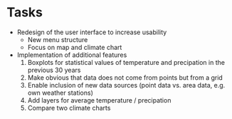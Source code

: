 # Tasks

- Redesign of the user interface to increase usability
  * New menu structure
  * Focus on map and climate chart
- Implementation of additional features
  1. Boxplots for statistical values of temperature and precipation in the previous 30 years
  2. Make obvious that data does not come from points but from a grid
  3. Enable inclusion of new data sources (point data vs. area data, e.g. own weather stations)
  4. Add layers for average temperature / precipation
  5. Compare two climate charts
